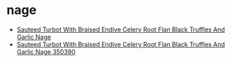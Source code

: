 # nage

 * [Sauteed Turbot With Braised Endive Celery Root Flan Black Truffles And Garlic Nage](../../index/s/sauteed-turbot-with-braised-endive-celery-root-flan-black-truffles-and-garlic-nage-350390.json)
 * [Sauteed Turbot With Braised Endive Celery Root Flan Black Truffles And Garlic Nage 350390](../../index/s/sauteed-turbot-with-braised-endive-celery-root-flan-black-truffles-and-garlic-nage-350390.json)
